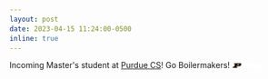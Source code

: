 ```yaml
---
layout: post
date: 2023-04-15 11:24:00-0500
inline: true
---
```


Incoming Master's student at [Purdue CS](https://www.cs.purdue.edu/)! Go Boilermakers!
<img src="/assets/img/PU-H-Full-Rev-RGB.svg"  width="10%" height="10%">

